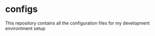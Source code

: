 # configs
This repository contains all the configuration files for my development environtment setup

